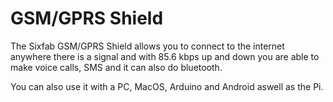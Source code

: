 <!--
---
name: GSM/GPRS Shield [ Retired Version]
class: board
type: com
formfactor: pHAT
manufacturer: Sixfab
description: Connect from anywhere to the internet on a Raspberry Pi
url: http://sixfab.com/product/gsmgprs-shield/
buy: http://sixfab.com/product/gsmgprs-shield/
image: 'sixfab-gsmgprs-shield.png'
pincount: 40
eeprom: no
power:
  '2':
  '17':
ground:
  '6':
  '9':
  '14':
  '20':
  '25':
  '30':
  '34':
  '39':
pin:
  '7':
    name: 1Wire
  '8':
    mode: uart
  '10':
    mode: uart
  '16':
    name: M66 CTS
    mode: output
  '22':
    name: PWR Key
    mode: output
  
-->
# GSM/GPRS Shield

The Sixfab GSM/GPRS Shield allows you to connect to the internet anywhere there is a signal and with 85.6 kbps up and down 
you are able to make voice calls, SMS and it can also do bluetooth.
 
You can also use it with a PC, MacOS, Arduino and Android aswell as the Pi.


